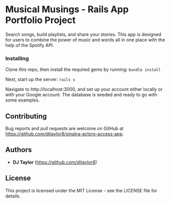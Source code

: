  # Musical Musings - Rails App Portfolio Project

Search songs, build playlists, and share your stories. This app is designed for users to combine the power of music and words all in one place with the help of the Spotify API.

### Installing

Clone this repo, then install the required gems by running:
    ```
    bundle install 
    ```

Next, start up the server:
    ```
    rails s  
    ```
    
Navigate to http://localhost:3000, and set up your account either locally or with your Google account. The database is seeded and ready to go with some examples.

## Contributing

Bug reports and pull requests are welcome on GitHub at https://github.com/djtaylor8/sinatra-actors-access-app. 

## Authors

* **DJ Taylor** (https://github.com/djtaylor8)

## License

This project is licensed under the MIT License - see the LICENSE file for details.
